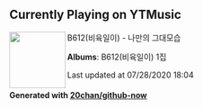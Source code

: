 ## Currently Playing on YTMusic

[<img align="left" width="100" src="https://lh3.googleusercontent.com/-RxV2D-2gcB0Z81QfzXYKNG05ePO-sudYLEroQzOcFiJjg3T80Yc2MU9Dif-7a2BY6o_PARngKP6bBmR">](https://music.youtube.com/channel/UCq6xagDeejJo60VPW1v96Gg)

B612(비육일이) - 나만의 그대모습

**Albums**: B612(비육일이) 1집

Last updated at 07/28/2020 18:04

#### Generated with [20chan/github-now](https://github.com/20chan/github-now)


<!--
**20chan/20chan** is a ✨ _special_ ✨ repository because its `README.md` (this file) appears on your GitHub profile.

Here are some ideas to get you started:

- 🔭 I’m currently working on ...
- 🌱 I’m currently learning ...
- 👯 I’m looking to collaborate on ...
- 🤔 I’m looking for help with ...
- 💬 Ask me about ...
- 📫 How to reach me: ...
- 😄 Pronouns: ...
- ⚡ Fun fact: ...
-->
